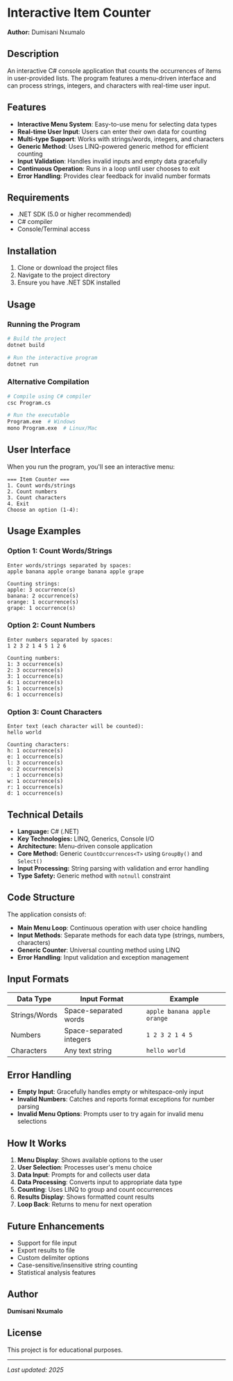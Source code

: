 # Interactive Item Counter

**Author:** Dumisani Nxumalo

## Description

An interactive C# console application that counts the occurrences of items in user-provided lists. The program features a menu-driven interface and can process strings, integers, and characters with real-time user input.

## Features

- **Interactive Menu System**: Easy-to-use menu for selecting data types
- **Real-time User Input**: Users can enter their own data for counting
- **Multi-type Support**: Works with strings/words, integers, and characters
- **Generic Method**: Uses LINQ-powered generic method for efficient counting
- **Input Validation**: Handles invalid inputs and empty data gracefully
- **Continuous Operation**: Runs in a loop until user chooses to exit
- **Error Handling**: Provides clear feedback for invalid number formats

## Requirements

- .NET SDK (5.0 or higher recommended)
- C# compiler
- Console/Terminal access

## Installation

1. Clone or download the project files
2. Navigate to the project directory
3. Ensure you have .NET SDK installed

## Usage

### Running the Program

```bash
# Build the project
dotnet build

# Run the interactive program
dotnet run
```

### Alternative Compilation

```bash
# Compile using C# compiler
csc Program.cs

# Run the executable
Program.exe  # Windows
mono Program.exe  # Linux/Mac
```

## User Interface

When you run the program, you'll see an interactive menu:

```
=== Item Counter ===
1. Count words/strings
2. Count numbers
3. Count characters
4. Exit
Choose an option (1-4):
```

## Usage Examples

### Option 1: Count Words/Strings
```
Enter words/strings separated by spaces:
apple banana apple orange banana apple grape

Counting strings:
apple: 3 occurrence(s)
banana: 2 occurrence(s)
orange: 1 occurrence(s)
grape: 1 occurrence(s)
```

### Option 2: Count Numbers
```
Enter numbers separated by spaces:
1 2 3 2 1 4 5 1 2 6

Counting numbers:
1: 3 occurrence(s)
2: 3 occurrence(s)
3: 1 occurrence(s)
4: 1 occurrence(s)
5: 1 occurrence(s)
6: 1 occurrence(s)
```

### Option 3: Count Characters
```
Enter text (each character will be counted):
hello world

Counting characters:
h: 1 occurrence(s)
e: 1 occurrence(s)
l: 3 occurrence(s)
o: 2 occurrence(s)
 : 1 occurrence(s)
w: 1 occurrence(s)
r: 1 occurrence(s)
d: 1 occurrence(s)
```

## Technical Details

- **Language:** C# (.NET)
- **Key Technologies:** LINQ, Generics, Console I/O
- **Architecture:** Menu-driven console application
- **Core Method:** Generic `CountOccurrences<T>` using `GroupBy()` and `Select()`
- **Input Processing:** String parsing with validation and error handling
- **Type Safety:** Generic method with `notnull` constraint

## Code Structure

The application consists of:

- **Main Menu Loop**: Continuous operation with user choice handling
- **Input Methods**: Separate methods for each data type (strings, numbers, characters)
- **Generic Counter**: Universal counting method using LINQ
- **Error Handling**: Input validation and exception management

## Input Formats

| Data Type | Input Format | Example |
|-----------|-------------|---------|
| Strings/Words | Space-separated words | `apple banana apple orange` |
| Numbers | Space-separated integers | `1 2 3 2 1 4 5` |
| Characters | Any text string | `hello world` |

## Error Handling

- **Empty Input**: Gracefully handles empty or whitespace-only input
- **Invalid Numbers**: Catches and reports format exceptions for number parsing
- **Invalid Menu Options**: Prompts user to try again for invalid menu selections

## How It Works

1. **Menu Display**: Shows available options to the user
2. **User Selection**: Processes user's menu choice
3. **Data Input**: Prompts for and collects user data
4. **Data Processing**: Converts input to appropriate data type
5. **Counting**: Uses LINQ to group and count occurrences
6. **Results Display**: Shows formatted count results
7. **Loop Back**: Returns to menu for next operation

## Future Enhancements

- Support for file input
- Export results to file
- Custom delimiter options
- Case-sensitive/insensitive string counting
- Statistical analysis features

## Author

**Dumisani Nxumalo**

## License

This project is for educational purposes.

---

*Last updated: 2025*
